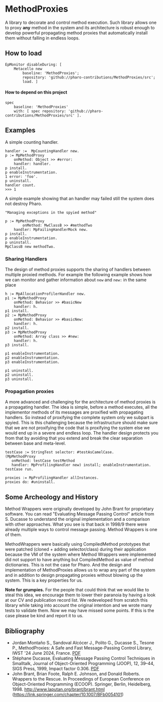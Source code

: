 # MethodProxies

A library to decorate and control method execution. Such library allows one to proxy **any** method in the system and its architecture is robust enough to develop powerful propagating method proxies that automatically install them without falling in endless loops.

## How to load

```st
EpMonitor disableDuring: [
	Metacello new
		baseline: 'MethodProxies';
		repository: 'github://pharo-contributions/MethodProxies/src';
		load. ]
```

#### How to depend on this project

```st
spec 
    baseline: 'MethodProxies' 
    with: [ spec repository: 'github://pharo-contributions/MethodProxies/src' ].
```

## Examples

A simple counting handler.

```st
handler :=  MpCountingHandler new.
p := MpMethodProxy 
	onMethod: Object >> #error: 
	handler: handler.
p install.
p enableInstrumentation.
1 error: 'foo'.
p uninstall.
handler count.
>>> 1
```

A simple example showing that an handler may failed still the system does not destroy Pharo.

```st
"Managing exceptions in the spyied method"

p := MpMethodProxy 
        onMethod: MwClassB >> #methodTwo 
	handler: MpFailingHandlerMock new.
p install.
p enableInstrumentation.
p uninstall.
MpClassB new methodTwo.
```

### Sharing Handlers
The design of method proxies supports the sharing of handlers between multiple proxied methods. 
For example the following example shows how we can monitor and gather information about `new` and `new:` in the same place

```st
h := MpAllocationProfilerHandler new.
p1 := MpMethodProxy 
	onMethod: Behavior >> #basicNew 
	handler: h.
p1 install.
p2 := MpMethodProxy 
	onMethod: Behavior >> #basicNew: 
	handler: h.
p2 install.
p3 := MpMethodProxy 
	onMethod: Array class >> #new: 
	handler: h.
p3 install.

p1 enableInstrumentation.
p2 enableInstrumentation.
p3 enableInstrumentation.

p1 uninstall.
p2 uninstall.
p3 uninstall.
```

### Propagation proxies

A more advanced and challenging for the architecture of method proxies is a propagating handler. 
The idea is simple, before a method executes, all the implementor methods of its messages are proxified with propagating handlers.
So instead of proxifying the complete system only we subpart is spyied. This is this challenging because the infrastructure should make sure that we are not proxifying the code that is proxifying the system else we would end up in a severe and endless loop. 
The handler design protects you from that by avoiding that you extend and break the clear separation between base and meta-level.

```st
testCase := StringTest selector: #testAsCamelCase.
(MpMethodProxy 
   onMethod: testCase testMethod 
   handler: MpProfilingHandler new) install; enableInstrumentation.
testCase run.

proxies := MpProfilingHandler allInstances.
proxies do: #uninstall.
```

## Some Archeology and History

Method Wrappers were originally developed by John Brant for proprietary software. You can read "Evaluating Message Passing Control" article from S. Ducasse to understand the original implementation and a comparison with other approaches. What you see is that back in 1998/9 there were already multiple ways to control message passing. Method Wrappers is one of them. 

MethodWrappers were basically using CompiledMethod prototypes that were patched (cloned + adding selector/class) during their application because the VM of the system where Method Wrappers were implemented did not support to have anything but CompiledMethod as value of method dictionaries. 
This is not the case for Pharo. And the design and implementation of MethodProxies allows us to wrap any part of the system and in addition to design propagating proxies without blowing up the system. This is a key properties for us.

**Note for grumpies.** For the people that could think that we would like to steal this idea, we encourage them to lower their paranoia by having a look at our CV and publication record list. We redeveloped from scratch this library while taking into account the original intention and we wrote many tests to validate them. Now we may have missed some points. If this is the case please be kind and report it to us. 

## Bibliography

- Jordan Montaño S., Sandoval Alcócer J., Polito G., Ducasse S., Tesone P., MethodProxies: A Safe and Fast Message-Passing Control Library, IWST '24 June 2024, France. [PDF](https://hal.science/hal-04708729v1/document)
- Stéphane Ducasse, Evaluating Message Passing Control Techniques in Smalltalk, Journal of Object-Oriented Programming (JOOP), 12, 39–44, SIGS Press, 1999, Impact factor 0.306. [PDF](http://rmod-files.lille.inria.fr/Team/Texts/Papers/Duca99aMsgPassingControl.pdf)
- John Brant, Brian Foote, Ralph E. Johnson, and Donald Roberts. Wrappers to the Rescue. In Proceedings of European Conference on Object-Oriented Programming (ECOOP). Springer, Berlin, Heidelberg, 1998. http://www.laputan.org/brant/brant.html (https://link.springer.com/chapter/10.1007/BFb0054101)


